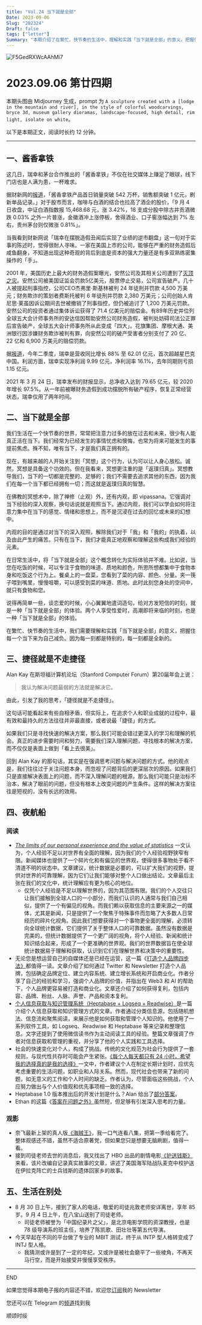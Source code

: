 ```yaml
---
title: "Vol.24 当下就是全部"
Date: 2023-09-06
Slug: "202324"
Draft: false
tags: ["letter"]
Summary: "本期介绍了在繁忙、快节奏的生活中，理解和实践「当下就是全部」的意义，把握住每一个当下来为自己减负的重要性。同时，分享了关于解决问题的思考方式，强调真正的进步需要时间和努力，需要深入理解问题，寻找根本的解决方案，而不仅仅是表面上做到「看上去很美」。此外，本文还介绍了一些有趣的阅读和观影资源，以及一些生活中的感悟和经验。"
---
```


![F5GedRXWcAAhMi7](https://cos.justgoidea.com/justgoidea/uPic/2023/09/05/F5GedRXWcAAhMi7.jpg)

# 2023.09.06 第廿四期

本期头图由 Midjourney 生成，prompt 为 `A sculpture created with a [lodge in the mountain and river], in the style of colorful woodcarvings, bryce 3d, museum gallery dioramas, landscape-focused, high detail, rim light, isolate on white`。

以下是本期正文，阅读时长约 12 分钟。

---

## 一、酱香拿铁

这几日，瑞幸和茅台合作推出的「酱香拿铁」不仅在社交媒体上赚足了眼球，线下门店也是人满为患，一杯难求。

据财新网的[报道](https://www.caixin.com/2023-09-04/102100286.html)，「酱香拿铁产品首日销量突破 542 万杯，销售额突破 1 亿元，刷新单品记录。」对于股市而言，咖啡与白酒的结合也拉高了酒企的股价，「9 月 4 日收盘，中证白酒指数报 15,468.68 元，涨 3.42%，18 支成分股中除古井贡酒微跌 0.03% 之外一片普涨，金徽酒冲上涨停板，舍得酒业、口子窖涨幅达到 7% 左右，贵州茅台则仅微涨 0.81%」。

当我看到财新网说「瑞幸在摆脱造假丑闻后实现了业绩的逆市翻盘」这一句对于实事的陈述时，觉得很耐人寻味。一家在美国上市的公司，能够在严重的财务造假后咸鱼翻身，不知道出现这种奇观的背后到底是资本的强大力量还是有多双熟练密集操作的「手」。

2001 年，美国历史上最大的财务造假案曝光，安然公司及其相关公司遭到了[灭顶之灾](https://baike.baidu.com/item/%E5%AE%89%E7%84%B6%E4%BA%8B%E4%BB%B6/2875381)。安然公司被美国证监会罚款5亿美元，股票停止交易，公司宣告破产。几十人被提起刑事指控，公司CEO杰弗里·斯基林被判 24 年徒刑并罚款 4,500 万美元；财务欺诈的策划者费斯托被判 6 年徒刑并罚款 2,380 万美元；公司创始人肯尼思·莱虽因诉讼期间去世被撤销了刑事指控，但仍被追讨了 1,200 万美元罚款。安然公司的投资者通过集体诉讼获得了 71.4 亿美元的赔偿金。有89年历史并位列全球五大会计师事务所的安达信因帮助安然公司财务造假，被判处妨碍司法公正罪后宣告破产，全球五大会计师事务所从此变成「四大」。花旗集团、摩根大通、美洲银行因涉嫌财务欺诈被判有罪，向安然公司的破产受害者分别支付了 20 亿、22 亿和 6,900 万美元的赔偿罚款。

据[报道](https://www.caixin.com/2023-08-02/102089189.html?originReferrer=caixinsearch_pc)，今年二季度，瑞幸是营收同比增长 88% 至 62.01 亿元，首次超越星巴克中国。利润方面，瑞幸实现净利润 9.99 亿元，净利润率 16.1%，去年同期则亏损 1.15 亿元。

2021 年 3 月 24 日，瑞幸发布的财报显示，总净收入达到 79.65 亿元，较 2020 年增长 97.5%。从一年前被曝财务造假到成功摆脱所有破产程序，恢复正常经营状态，瑞幸仅用了两年时间。

## 二、当下就是全部

我们生活在一个快节奏的世界，常常把注意力过多的放在过去和未来，很少有人能真正活在当下。我们经常为已经发生的事情忧虑和懊悔，也常为将来可能发生的事提前焦虑。殊不知，唯有当下，才是我们真正拥有的。

现在，有越来越的人开始关注到「冥想」这个行为，认为可以让人身心放松。诚然，冥想是具备这个功效的。但在我看来，冥想更注重的是「返璞归真」。冥想教导我们，当下的一切都是完整的、足够的；我们不需要去追求其他的东西，因为我们在每一个当下都已经拥有一切；而这就是返璞归真的智慧。

在佛教的冥想术中，除了禅修（止观）外，还有内观，即 vipassana。它强调对当下经验的深入观察，换句话说就是观照当下。通过内观，我们可以学会如何将注意力集中在当下的感觉、情绪和思想上，而不是沉浸在过去的回忆或未来的幻想中。

内观的目的是通过对当下的深入观照，解除我们对于「我」和「我的」的执着，以及由此产生的痛苦。只有在当下，我们才能真正地观察和理解这些构成我们经验的元素。

在日常生活中，将「当下就是全部」这个概念转化为实际体验并不难。比如说，当您在吃饭的时候，可以专注于食物的味道、质地和颜色，所思所想都集中于食物本身和吃饭这个行为上。餐桌上的一盘菜，您看到了菜的内容、颜色、分量。夹一筷子喂到嘴里，慢慢咀嚼，可以感受到菜的味道、质地。此时此刻您身处的空间中，就只有食物和您。

说得再简单一些，谈恋爱的时候，小心翼翼地遣词造句，给对方发短信的时刻，就是一种「当下就是全部」的体验。两个人享受性爱时，高潮即将来临的时刻，也是一种「当下就是全部」的体验。

在繁忙、快节奏的生活中，我们需要理解和实践「当下就是全部」的意义，把握住每一个当下来为自己减负。因为每一刻都是特别的，每一刻都是全新的。

## 三、捷径就是不走捷径

Alan Kay 在斯坦福计算机论坛（Stanford Computer Forum）第20届年会上说：

> 我认为解决问题最弱的方法就是解决它。

由此，引发了我的思考，「捷径就是不走捷径」。

这句话可能看起来有些自相矛盾，但实际上，在追求个人和职业成就的过程中，最有效和最持久的方法往往并非最直接，或者说最「捷径」的方式。

如果我们只是寻找快速的解决方案，那么我们可能会错过更深入的学习和理解的机会。真正的进步需要时间和努力，需要我们深入理解问题，寻找根本的解决方案，而不仅仅是表面上做到「看上去很美」。

回到 Alan Kay 的那句话，其实是在强调思考问题与解决问题的方式。他的观点是，我们往往过于关注问题本身，而忽视了问题背后的更深层次的原因。如果我们只是直接解决表面上的问题，而不深入理解问题的根源，那么我们可能只是治标不治本，解决了眼前的问题，但没有根本上改变问题的产生条件。这样的解决方案往往是短视的，没有长远的效用。

## 四、夜航船

### 阅读

- *[The limits of our personal experience and the value of statistics](https://ourworldindata.org/limits-personal-experience)* 一文认为，个人经验不足以对世界有全面的理解，因为我们的个人经验视野狭窄有限。新闻媒体也提供了一个碎片化和有偏见的世界观，使得很多事物处于看不清道不明的状态中。文章建议，统计数据是必要的，可以扩大我们的视野，提供对世界的可靠理解，因为它们让我们能够对整个人口做出结论。文章最后主张在我们的文化中，统计理解应有更为核心的地位。
  - 仅凭个人经验是不足以理解世界的，因为其范围有限。我们的个人交往只让我们接触到全球人口的一小部分，而我们认识的人通常与我们自己相似，提供了一个有偏见的视角。而我们赖以获取信息的主要来源之一的媒体，尤其是新闻，只是提供了一个聚焦于特殊事件而忽略了大多数人日常经历的碎片化视角。因此我们想要获得对一个事物更全面的理解，必须转向全球统计数据，它们提供了关于整体人口的可靠数据。虽然没有数据是完美的，但统计数据提供了一个更广阔的视角，将个人经验、新闻和统计知识结合起来，形成了一个更准确的世界观。我们的世界数据旨在使全球统计数据易于理解和获取，认识到它们在理解世界和决策中的重要性。
- 无论您是想运营自己的自媒体还是已经在运营，这一篇《[打造个人品牌四步法》](https://www.web3brand.io/p/4-steps-playbook-to-build-individual-brand)都值得一读。文章介绍了如何通过 Twitter 和 Newsletter 打造个人品牌，包括确定品牌定位、建立内容系统、建立增长系统和开启商业化。作者分享了自己的经验和学习，强调个人品牌的价值，并指出在 Web3 和 AI 的帮助下，个人品牌更容易被打造和商业化。文章还介绍了如何获得复利，包括内容、品牌、粉丝、人脉、声誉、产品和资本复利。
- [个人信息获取与知识管理系统（Heptabase + Logseq + Readwise）](https://www.pseudoyu.com/zh/2023/09/05/my_personal_pkm_input_output_system/)是一篇介绍个人信息获取和知识管理方式的文章。作者通过分类信息源，包括随机想法、信息流和聚焦阅读，来展示他是如何获取和管理个人知识的。他使用了一系列软件工具，如 Logseq、Readwise 和 Heptabase 等来记录和整理信息。文字还提到了使用微信读书作为主动阅读工具的经验。整篇文章强调了作者对信息获取和管理的重视，并分享了他的个人实践和工具选择。
- 社会的快速变化对个人，构成了挑战。传统的文化规范为社会行为提供了一套规则，与现代性共存时可能会产生紧张。[《每个人每天都只有 24 小时，希望我的选择真的是我的选择》](https://justinyan.me/post/5790)一文中，作者建议个人在制定长期计划时，应优先考虑重要的生活问题，如职业和人际关系。然而，现代社会也带来了新的问题，如无意义的工作和个人时间的缺乏。作者认为，尽管面临这些挑战，个人应努力做出与个人价值观和优先事项相一致的选择。
- Heptabase 1.0 版本推出后的开发计划是什么？Alan 给出了[部分答案](https://medium.com/heptabase/heptabase-1-0-b9939aec6e62?source=rss-7f54ec92397a------2)。
- Ethan 的这篇《[答案在问题之外》](https://xlog.app/api/redirection?characterId=57569&noteId=99)虽然短，但足够有引发深入思考的力量。

### 观影

- 奈飞最新上架的真人版[《海贼王》](https://www.bilibili.com/video/BV1uu4y1Q7sF/?vd_source=d864d6f9a3b2e72486e5b8e9c0c3f7e7)，我一口气连看八集，把第一季给看完了。整体观感还不错，虽然不适合原著党，但如果您只是想要无脑刷剧，值得一看。
- 接到司徒老师去世的消息后，我又找出了 HBO 出品的剧情电影[《护送钱斯》](https://baike.baidu.com/item/%E6%8A%A4%E9%80%81%E9%92%B1%E6%96%AF/4986161)来看，该片改编自记录真实故事的文章，讲述了美国海军陆战队麦克中校护送在伊拉克阵亡的士兵钱斯的遗体回家乡的故事。

## 五、生活在别处

- 8 月 30 日上午，接到了家人的电话，敬爱的司徒兆敦老师安详离世，享年 85 岁。9 月 4 日上午，在八宝山送别了司徒老师。
  - 司徒老师被誉为「中国纪录片之父」，是北京电影学院的资深教授，也是 78 级导演系的班主任，培养了陈凯歌、田壮壮等第五代导演。
- 今天早起在不同的平台做了专业的 MBIT 测试，终于从 INTP 型人格转变成了 INTJ 型人格。
  - 我猜测或许是到了一定的年纪，又或许是被社会磨平了一些棱角，不再天马行空，而是开始接受并慢慢享受秩序。

---

END

如果您觉得本期电子报的内容还不错，欢迎您[订阅](https://letters.justgoidea.com/)我的 Newsletter

您还可以在 Telegram 的[频道](https://t.me/justgoidea)找到我

顺颂时绥
